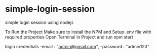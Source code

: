 # simple-login-session
simple login session using nodejs

To Run the Project
Make sure to install the NPM and Setup .env file with required properties
Open Terminal in Project and run npm start

login credentials
    -email : "admin@gmail.com",
    -password : "admin123"
